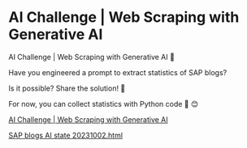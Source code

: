 # AI Challenge | Web Scraping with Generative AI

AI Challenge | Web Scraping with Generative AI 🤖

Have you engineered a prompt to extract statistics of SAP blogs?

Is it possible? Share the solution! 🤖

For now, you can collect statistics with Python code 🐍 😊

[AI Challenge | Web Scraping with Generative AI](https://blogs.sap.com/2023/10/23/ai-challenge-web-scraping-with-generative-ai/)

[SAP blogs AI state 20231002.html](https://htmlpreview.github.io/?https://github.com/itsergiu/LLM-Challenge/blob/main/SAP%20blogs%20AI%20state%2020231002.html)
